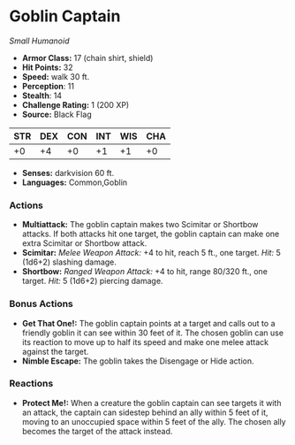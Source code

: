 # Goblin Captain

*Small* *Humanoid*

- **Armor Class:** 17 (chain shirt, shield)
- **Hit Points:** 32 
- **Speed:** walk 30 ft.
- **Perception**: 11
- **Stealth**: 14
- **Challenge Rating:** 1 (200 XP)
- **Source:** Black Flag

| STR | DEX | CON | INT | WIS | CHA |
| --- | --- | --- | --- | --- | --- |
| +0 | +4 | +0 | +1 | +1 | +0 |

- **Senses:** darkvision 60 ft.
- **Languages:** Common,Goblin

### Actions

- **Multiattack:** The goblin captain makes two Scimitar or Shortbow attacks. If both attacks hit one target, the goblin captain can make one extra Scimitar or Shortbow attack.
- **Scimitar:** _Melee Weapon Attack:_ +4 to hit, reach 5 ft., one target. _Hit:_ 5 (1d6+2) slashing damage.
- **Shortbow:** _Ranged Weapon Attack:_ +4 to hit, range 80/320 ft., one target. _Hit:_ 5 (1d6+2) piercing damage.

### Bonus Actions

- **Get That One!:** The goblin captain points at a target and calls out to a friendly goblin it can see within 30 feet of it. The chosen goblin can use its reaction to move up to half its speed and make one melee attack against the target.
- **Nimble Escape:** The goblin takes the Disengage or Hide action.

### Reactions

- **Protect Me!:** When a creature the goblin captain can see targets it with an attack, the captain can sidestep behind an ally within 5 feet of it, moving to an unoccupied space within 5 feet of the ally. The chosen ally becomes the target of the attack instead.
